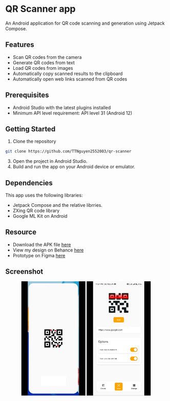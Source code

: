 # QR Scanner app
An Android application for QR code scanning and generation using Jetpack Compose.

## Features
- Scan QR codes from the camera
- Generate QR codes from text
- Load QR codes from images
- Automatically copy scanned results to the clipboard
- Automatically open web links scanned from QR codes

## Prerequisites
- Android Studio with the latest plugins installed
- Minimum API level requirement: API level 31 (Android 12)

## Getting Started
1. Clone the repository
```sh
git clone https://github.com/TTNguyen2552003/qr-scanner
```

3. Open the project in Android Studio.
4. Build and run the app on your Android device or emulator.

## Dependencies
This app uses the following libraries:

- Jetpack Compose and the relative librries.
- ZXing QR code library
- Google ML Kit on Android

## Resource
- Download the APK file [here](https://drive.usercontent.google.com/download?id=1bbWzpbyC4W8MU5nv4GD-y22jSFkjAmFZ&export=download&authuser=0&confirm=t&uuid=b3547074-572d-43ce-a159-eb6a169be965&at=APZUnTXEe5KQeipzfa1ErU-x9V4A:1718041311689)
- View my design on Behance [here](https://www.behance.net/gallery/200698519/QR-SCANNER-APP)
- Prototype on Figma [here](https://www.figma.com/proto/TqFtHVLEvvFdrLPPKc4qP2/QR-scanner?page-id=54795%3A26738&node-id=54802-595&viewport=1148%2C191%2C0.18&t=Ffb4cVOARzYtDXW3-1&scaling=min-zoom&starting-point-node-id=54802%3A640)

## Screenshot
<p align="center">
  <img src="https://github.com/TTNguyen2552003/qr-scanner/blob/master/QR%20Scanner%20screenshot%201.gif" alt="screenshot 1" width="200"/>
  <img src="https://github.com/TTNguyen2552003/qr-scanner/blob/master/QR%20Scanner%20screenshot%202.gif" alt="sceenshot 2" width="200"/>
</p>
